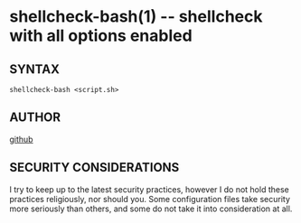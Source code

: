 shellcheck-bash(1) -- shellcheck with all options enabled 
===========================================================

## SYNTAX
`shellcheck-bash <script.sh>`

## AUTHOR
[github](github.com/gerelef/)

## SECURITY CONSIDERATIONS
I try to keep up to the latest security practices, however I do not hold these practices religiously, nor should you. Some configuration files take security more seriously than others, and some do not take it into consideration at all. 
